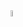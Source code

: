 <div>
  <img src="https://cdn.jsdelivr.net/gh/devicons/devicon/icons/linux/linux-original.svg" width="5%" justify="center"/>
</div>
